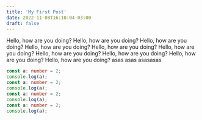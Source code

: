 ```yaml
---
title: 'My First Post'
date: 2022-11-08T16:10:04-03:00
draft: false
---
```


Hello, how are you doing?
Hello, how are you doing?
Hello, how are you doing?
Hello, how are you doing?
Hello, how are you doing?
Hello, how are you doing?
Hello, how are you doing?
Hello, how are you doing?
Hello, how are you doing?
Hello, how are you doing?
asas
asas
asasasas

```typescript
const a: number = 2;
console.log(a);
const a: number = 2;
console.log(a);
const a: number = 2;
console.log(a);
const a: number = 2;
console.log(a);
```
